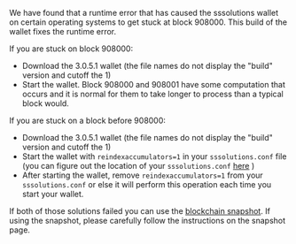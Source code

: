 We have found that a runtime error that has caused the sssolutions wallet on certain operating systems to get stuck at block 908000. This build of the wallet fixes the runtime error.

If you are stuck on block 908000:
- Download the 3.0.5.1 wallet (the file names do not display the "build" version and cutoff the 1)
- Start the wallet. Block 908000 and 908001 have some computation that occurs and it is normal for them to take longer to process than a typical block would.

If you are stuck on a block before 908000:
- Download the 3.0.5.1 wallet (the file names do not display the "build" version and cutoff the 1)
- Start the wallet with `reindexaccumulators=1` in your `sssolutions.conf` file (you can figure out the location of your `sssolutions.conf` [here](https://sssolutions.freshdesk.com/support/solutions/articles/30000004664-where-are-my-wallet-dat-blockchain-and-configuration-conf-files-located-) )
- After starting the wallet, remove `reindexaccumulators=1` from your `sssolutions.conf` or else it will perform this operation each time you start your wallet.

If both of those solutions failed you can use the [blockchain snapshot](http://178.254.23.111/~pub/sssolutions/Daily-Snapshots-Html/sssolutions-Daily-Snapshots.html). If using the snapshot, please carefully follow the instructions on the snapshot page.